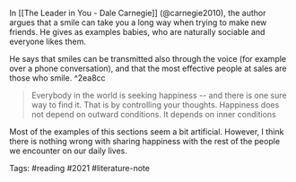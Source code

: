 In [[The Leader in You - Dale Carnegie]] (@carnegie2010), the author argues that a smile can take you a long way when trying to make new friends. He gives as examples babies, who are naturally sociable and everyone likes them. 

He says that smiles can be transmitted also through the voice (for example over a phone conversation), and that the most effective people at sales are those who smile.  ^2ea8cc

> Everybody in the world is seeking happiness -- and there is one sure way to find it. That is by controlling your thoughts. Happiness does not depend on outward conditions. It depends on inner conditions

Most of the examples of this sections seem a bit artificial. However, I think there is nothing wrong with sharing happiness with the rest of the people we encounter on our daily lives. 

Tags: #reading #2021 #literature-note 